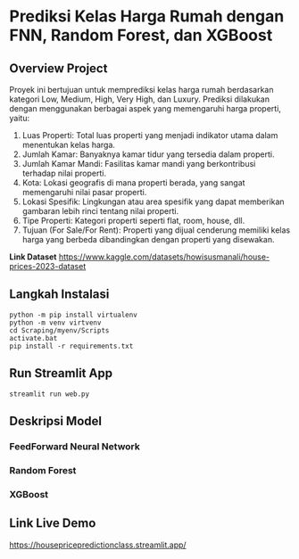 # Prediksi Kelas Harga Rumah dengan FNN, Random Forest, dan XGBoost

## Overview Project 
Proyek ini bertujuan untuk memprediksi kelas harga rumah berdasarkan kategori Low, Medium, High, Very High, dan Luxury. Prediksi dilakukan dengan menggunakan berbagai aspek yang memengaruhi harga properti, yaitu:

1. Luas Properti: Total luas properti yang menjadi indikator utama dalam menentukan kelas harga.
2. Jumlah Kamar: Banyaknya kamar tidur yang tersedia dalam properti.
3. Jumlah Kamar Mandi: Fasilitas kamar mandi yang berkontribusi terhadap nilai properti.
4. Kota: Lokasi geografis di mana properti berada, yang sangat memengaruhi nilai pasar properti.
5. Lokasi Spesifik: Lingkungan atau area spesifik yang dapat memberikan gambaran lebih rinci tentang nilai properti.
6. Tipe Properti: Kategori properti seperti flat, room, house, dll.
7. Tujuan (For Sale/For Rent): Properti yang dijual cenderung memiliki kelas harga yang berbeda dibandingkan dengan properti yang disewakan.

**Link Dataset** 
https://www.kaggle.com/datasets/howisusmanali/house-prices-2023-dataset

## Langkah Instalasi
```
python -m pip install virtualenv
python -m venv virtvenv
cd Scraping/myenv/Scripts
activate.bat
pip install -r requirements.txt
```

## Run Streamlit App
```
streamlit run web.py
```

## Deskripsi Model 
### FeedForward Neural Network 
### Random Forest
### XGBoost

## Link Live Demo
https://housepricepredictionclass.streamlit.app/
